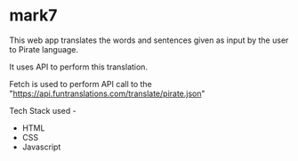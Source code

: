 # mark7
This web app translates the words and sentences given as input by the user to Pirate language.

It uses API to perform this translation.

Fetch is used to perform API call to the "https://api.funtranslations.com/translate/pirate.json"

Tech Stack used - 
- HTML 
- CSS
- Javascript
